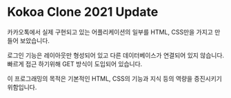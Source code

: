 # Kokoa Clone 2021 Update

카카오톡에서 실제 구현되고 있는 어플리케이션의 일부를 HTML, CSS만을 가지고 만들어 보았습니다.

로그인 기능은 레이아웃만 형성되어 있고 다른 데이터베이스가 연결되어 있지 않습니다. 빠르게 접근 하기위해 GET 방식이 도입되어 있습니다.

이 프로그래밍의 목적은 기본적인 HTML, CSS의 기능과 지식 등의 역량을 증진시키기 위함입니다.
